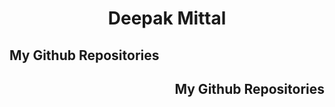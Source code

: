 <div align="center">
  <h1>Deepak Mittal</h1>
</div>

<div>

<h2 align="left">My Github Repositories</h2><h2 align="right">My Github Repositories</h2>
</div>
